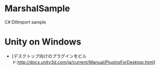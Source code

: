 # MarshalSample
C# DllImport sample

# Unity on Windows
- [デスクトップ向けのプラグインをビルド:http://docs.unity3d.com/ja/current/Manual/PluginsForDesktop.html]


